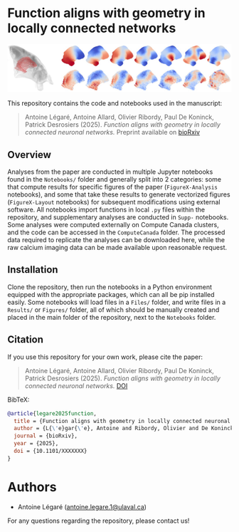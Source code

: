 # Function aligns with geometry in locally connected networks

![Image](github_cover.jpg)

This repository contains the code and notebooks used in the manuscript:

 
> Antoine Légaré, Antoine Allard, Olivier Ribordy, Paul De Koninck, Patrick Desrosiers (2025). *Function aligns with geometry in locally connected neuronal networks.* Preprint available on [bioRxiv](https://www.biorxiv.org/content/10.1101/2025.08.08.669348v1)


## Overview

Analyses from the paper are conducted in multiple Jupyter notebooks found in the `Notebooks/` folder and generally split into 2 categories: some that compute results for specific figures of the paper (`FigureX-Analysis` notebooks), and some that take these results to generate vectorized figures (`FigureX-Layout` notebooks) for subsequent modifications using external software. All notebooks import functions in local `.py` files within the repository, and supplementary analyses are conducted in `Supp-` notebooks. Some analyses were computed externally on Compute Canada clusters, and the code can be accessed in the `ComputeCanada` folder. The processed data required to replicate the analyses can be downloaded here, while the raw calcium imaging data can be made available upon reasonable request.

## Installation


Clone the repository, then run the notebooks in a Python environment equipped with the appropriate packages, which can all be pip installed easily. Some notebooks will load files in a `Files/` folder, and write files in a `Results/` or `Figures/` folder, all of which should be manually created and placed in the main folder of the repository, next to the `Notebooks` folder.

## Citation

If you use this repository for your own work, please cite the paper:

> Antoine Légaré, Antoine Allard, Olivier Ribordy, Paul De Koninck, Patrick Desrosiers (2025). *Function aligns with geometry in locally connected neuronal networks.* [DOI](https://www.biorxiv.org/)

BibTeX:
```bibtex
@article{legare2025function,
  title = {Function aligns with geometry in locally connected neuronal networks},
  author = {L{\'e}gar{\'e}, Antoine and Ribordy, Olivier and De Koninck, Paul and Allard, Antoine and Desrosiers, Patrick},
  journal = {bioRxiv},
  year = {2025},
  doi = {10.1101/XXXXXXX}
}
```

# Authors

- Antoine Légaré (antoine.legare.1@ulaval.ca)

For any questions regarding the repository, please contact us!
